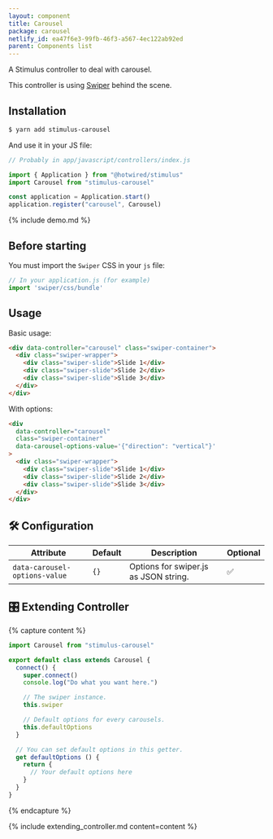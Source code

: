 ```yaml
---
layout: component
title: Carousel
package: carousel
netlify_id: ea47f6e3-99fb-46f3-a567-4ec122ab92ed
parent: Components list
---
```


A Stimulus controller to deal with carousel.

This controller is using [Swiper](https://swiperjs.com/) behind the scene.

## Installation

```bash
$ yarn add stimulus-carousel
```

And use it in your JS file:
```js
// Probably in app/javascript/controllers/index.js

import { Application } from "@hotwired/stimulus"
import Carousel from "stimulus-carousel"

const application = Application.start()
application.register("carousel", Carousel)
```

{% include demo.md %}

## Before starting

You must import the `Swiper` CSS in your `js` file:

```js
// In your application.js (for example)
import 'swiper/css/bundle'
```

## Usage

Basic usage:
```html
<div data-controller="carousel" class="swiper-container">
  <div class="swiper-wrapper">
    <div class="swiper-slide">Slide 1</div>
    <div class="swiper-slide">Slide 2</div>
    <div class="swiper-slide">Slide 3</div>
  </div>
</div>
```

With options:
```html
<div
  data-controller="carousel"
  class="swiper-container"
  data-carousel-options-value='{"direction": "vertical"}'
>
  <div class="swiper-wrapper">
    <div class="swiper-slide">Slide 1</div>
    <div class="swiper-slide">Slide 2</div>
    <div class="swiper-slide">Slide 3</div>
  </div>
</div>
```

## 🛠 Configuration

| Attribute | Default | Description | Optional |
| --------- | ------- | ----------- | -------- |
| `data-carousel-options-value` | `{}` | Options for swiper.js as JSON string. | ✅ |

## 🎛 Extending Controller

{% capture content %}
```js
import Carousel from "stimulus-carousel"

export default class extends Carousel {
  connect() {
    super.connect()
    console.log("Do what you want here.")

    // The swiper instance.
    this.swiper

    // Default options for every carousels.
    this.defaultOptions
  }

  // You can set default options in this getter.
  get defaultOptions () {
    return {
      // Your default options here
    }
  }
}
```
{% endcapture %}

{% include extending_controller.md content=content %}
